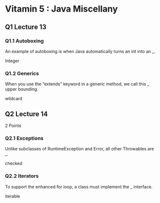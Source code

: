 # Vitamin 5 : Java Miscellany

## Q1 Lecture 13

### Q1.1 Autoboxing

An example of autoboxing is when Java automatically turns an int into an _.

Integer

### Q1.2 Generics

When you use the “extends” keyword in a generic method, we call this _ upper bounding.

wildcard

## Q2 Lecture 14

2 Points

### Q2.1 Exceptions

Unlike subclasses of RuntimeException and Error, all other Throwables are _.

checked

### Q2.2 Iterators

To support the enhanced for loop, a class must implement the _ interface.

iterable
